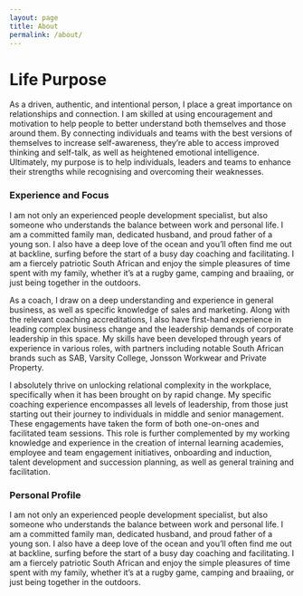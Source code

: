 ```yaml
---
layout: page
title: About
permalink: /about/
---
```

# Life Purpose
As a driven, authentic, and intentional person, I place a great importance on relationships
and connection. I am skilled at using encouragement and motivation to help people
to better understand both themselves and those around them. By connecting individuals
and teams with the best versions of themselves to increase self-awareness, theyʼre
able to access improved thinking and self-talk, as well as heightened emotional intelligence.
Ultimately, my purpose is to help individuals, leaders and teams to enhance their
strengths while recognising and overcoming their weaknesses. 

### Experience and Focus
I am not only an experienced people development specialist, but also someone who
understands the balance between work and personal life. I am a committed family
man, dedicated husband, and proud father of a young son. I also have a deep love
of the ocean and youʼll often find me out at backline, surfing before the start of a
busy day coaching and facilitating. I am a fiercely patriotic South African and enjoy
the simple pleasures of time spent with my family, whether itʼs at a rugby game,
camping and braaiing, or just being together in the outdoors. 

As a coach, I draw on a deep understanding and experience in general business, as
well as specific knowledge of sales and marketing. Along with the relevant coaching
accreditations, I also have first-hand experience in leading complex business change
and the leadership demands of corporate leadership in this space. My skills have
been developed through years of experience in various roles, with partners including
notable South African brands such as SAB, Varsity College, Jonsson Workwear and
Private Property.

I absolutely thrive on unlocking relational complexity in the workplace, specifically
when it has been brought on by rapid change. My specific coaching experience
encompasses all levels of leadership, from those just starting out their journey to individuals
in middle and senior management. These engagements have taken the form of both
one-on-ones and facilitated team sessions. This role is further complemented by my
working knowledge and experience in the creation of internal learning academies,
employee and team engagement initiatives, onboarding and induction, talent development
and succession planning, as well as general training and facilitation. 

### Personal Profile
I am not only an experienced people development specialist, but also someone who
understands the balance between work and personal life. I am a committed family
man, dedicated husband, and proud father of a young son. I also have a deep love
of the ocean and youʼll often find me out at backline, surfing before the start of a
busy day coaching and facilitating. I am a fiercely patriotic South African and enjoy
the simple pleasures of time spent with my family, whether itʼs at a rugby game,
camping and braaiing, or just being together in the outdoors. 